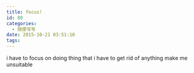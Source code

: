 ```yaml
---
title: focus!
id: 80
categories:
  - 随便写写
date: 2015-10-21 03:51:10
tags:
---
```


i have to focus on doing thing that i have to
get rid of anything make me unsuitable